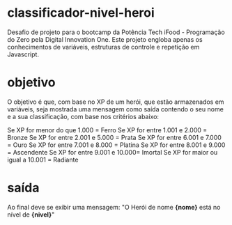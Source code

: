 # classificador-nivel-heroi
Desafio de projeto para o bootcamp da Potência Tech iFood - Programação do Zero pela Digital Innovation One.
Este projeto engloba apenas os conhecimentos de variáveis, estruturas de controle e repetição em Javascript.

# objetivo
O objetivo é que, com base no XP de um herói, que estão armazenados em variáveis, seja mostrada uma mensagem como saída contendo o seu nome e a sua classificação, com base nos critérios abaixo:

Se XP for menor do que 1.000 = Ferro
Se XP for entre 1.001 e 2.000 = Bronze
Se XP for entre 2.001 e 5.000 = Prata
Se XP for entre 6.001 e 7.000 = Ouro
Se XP for entre 7.001 e 8.000 = Platina
Se XP for entre 8.001 e 9.000 = Ascendente
Se XP for entre 9.001 e 10.000= Imortal
Se XP for maior ou igual a 10.001 = Radiante

# saída
Ao final deve se exibir uma mensagem:
"O Herói de nome **{nome}** está no nível de **{nivel}**"


